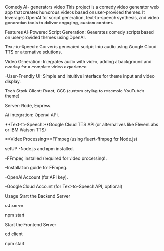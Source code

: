 Comedy AI- generators video
This project is a comedy video generator web app that creates humorous videos based on user-provided themes. It leverages OpenAI for script generation, text-to-speech synthesis, and video generation tools to deliver engaging, custom content.

Features
AI-Powered Script Generation: Generates comedy scripts based on user-provided themes using OpenAI.

Text-to-Speech: Converts generated scripts into audio using Google Cloud TTS or alternative solutions.

Video Generation: Integrates audio with video, adding a background and overlay for a complete video experience.

-User-Friendly UI: Simple and intuitive interface for theme input and video display.

Tech Stack
Client: React, CSS (custom styling to resemble YouTube’s theme)

Server: Node, Express.

AI Integration: OpenAI API.

**Text-to-Speech:**Google Cloud TTS API (or alternatives like ElevenLabs or IBM Watson TTS)

**Video Processing:**FFmpeg (using fluent-ffmpeg for Node.js)

setUP
-Node.js and npm installed.

-FFmpeg installed (required for video processing).

-Installation guide for FFmpeg.

-OpenAI Account (for API key).

-Google Cloud Account (for Text-to-Speech API, optional)

Usage
Start the Backend Server

cd server

npm start

Start the Frontend Server

cd client

npm start


